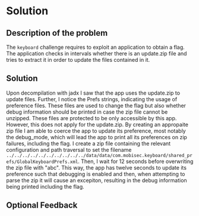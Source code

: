 # Solution

## Description of the problem

The `keyboard` challenge requires to exploit an application to obtain a flag.
The application checks in intervals whether there is an update.zip file and tries to extract it in order to update the files contained in it.

## Solution

Upon decompilation with jadx I saw that the app uses the update.zip to update files. Further, I notice the Prefs strings, indicating the usage of preference files. These files are used to change the flag but also whether debug information should be printed in case the zip file cannot be unzipped. These files are protected to be only accessible by this app. However, this does not apply for the update.zip. By creating an appropaite zip file I am able to coerce the app to update its preference, most notably the debug\_mode, which will lead the app to print all its preferences on zip failures, including the flag. I create a zip file containing the relevant configuration and path traversal to set the filename `../../../../../../../../../../data/data/com.mobisec.keyboard/shared_prefs/GlobalKeyboardPrefs.xml`. Then, I wait for 12 seconds before overwriting the zip file with "abc". This way, the app has twelve seconds to update its preference such that debugging is enabled and then, when attempting to parse the zip it will cause an excepiton, resulting in the debug information being printed including the flag.

## Optional Feedback

